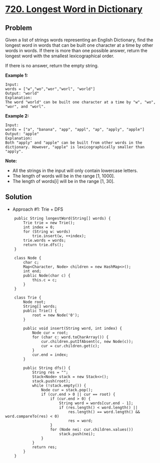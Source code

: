# <a href='https://leetcode.com/problems/longest-word-in-dictionary/'>720. Longest Word in Dictionary</a>

## Problem
Given a list of strings words representing an English Dictionary, find the longest word in words that can be built one
character at a time by other words in words. If there is more than one possible answer, return the longest word with the 
smallest lexicographical order.

If there is no answer, return the empty string.

<strong>Example 1:</strong>
```
Input: 
words = ["w","wo","wor","worl", "world"]
Output: "world"
Explanation: 
The word "world" can be built one character at a time by "w", "wo", "wor", and "worl".
```
<strong>Example 2:</strong>
```
Input: 
words = ["a", "banana", "app", "appl", "ap", "apply", "apple"]
Output: "apple"
Explanation: 
Both "apply" and "apple" can be built from other words in the dictionary. However, "apple" is lexicographically smaller than "apply".
```

<strong>Note:</strong>
- All the strings in the input will only contain lowercase letters.
- The length of words will be in the range [1, 1000].
- The length of words[i] will be in the range [1, 30].

## Solution
- Approach #1: Trie + DFS
```
    public String longestWord(String[] words) {
        Trie trie = new Trie();
        int index = 0;
        for (String w: words)
            trie.insert(w, ++index);
        trie.words = words;
        return trie.dfs();
    }
    
    class Node {
        char c;
        Map<Character, Node> children = new HashMap<>();
        int end;
        public Node(char c) {
            this.c = c;
        }
    }
    
    class Trie {
        Node root;
        String[] words;
        public Trie() {
            root = new Node('0');
        }
        
        public void insert(String word, int index) {
            Node cur = root;
            for (char c: word.toCharArray()) {
                cur.children.putIfAbsent(c, new Node(c));
                cur = cur.children.get(c);
            }
            cur.end = index;
        }
        
        public String dfs() {
            String res = "";
            Stack<Node> stack = new Stack<>();
            stack.push(root);
            while (!stack.empty()) {
                Node cur = stack.pop();
                if (cur.end > 0 || cur == root) {
                    if (cur.end > 0) {
                        String word = words[cur.end - 1];
                        if (res.length() < word.length() || 
                            res.length() == word.length() && word.compareTo(res) < 0) 
                            res = word;
                    }
                    for (Node nei: cur.children.values())
                        stack.push(nei);
                }
            }
            return res;
        }
    }
```

